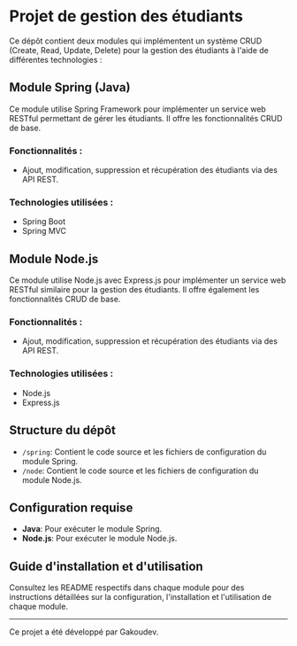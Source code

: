 # Projet de gestion des étudiants

Ce dépôt contient deux modules qui implémentent un système CRUD (Create, Read, Update, Delete) pour la gestion des étudiants à l'aide de différentes technologies :

## Module Spring (Java)

Ce module utilise Spring Framework pour implémenter un service web RESTful permettant de gérer les étudiants. Il offre les fonctionnalités CRUD de base.

### Fonctionnalités :
- Ajout, modification, suppression et récupération des étudiants via des API REST.

### Technologies utilisées :
- Spring Boot
- Spring MVC

## Module Node.js

Ce module utilise Node.js avec Express.js pour implémenter un service web RESTful similaire pour la gestion des étudiants. Il offre également les fonctionnalités CRUD de base.

### Fonctionnalités :
- Ajout, modification, suppression et récupération des étudiants via des API REST.

### Technologies utilisées :
- Node.js
- Express.js

## Structure du dépôt

- `/spring`: Contient le code source et les fichiers de configuration du module Spring.
- `/node`: Contient le code source et les fichiers de configuration du module Node.js.

## Configuration requise

- **Java**: Pour exécuter le module Spring.
- **Node.js**: Pour exécuter le module Node.js.

## Guide d'installation et d'utilisation

Consultez les README respectifs dans chaque module pour des instructions détaillées sur la configuration, l'installation et l'utilisation de chaque module.

---

Ce projet a été développé par Gakoudev.
